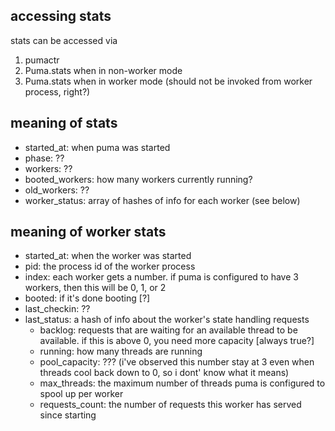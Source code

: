 ## accessing stats

stats can be accessed via 
1. pumactr
2. Puma.stats when in non-worker mode
3. Puma.stats when in worker mode (should not be invoked from worker process, right?)


## meaning of stats

* started_at: when puma was started
* phase: ??
* workers: ??
* booted_workers: how many workers currently running?
* old_workers: ??
* worker_status: array of hashes of info for each worker (see below)

## meaning of worker stats

* started_at: when the worker was started
* pid: the process id of the worker process
* index: each worker gets a number. if puma is configured to have 3 workers, then this will be 0, 1, or 2
* booted: if it's done booting [?]
* last_checkin: ??
* last_status: a hash of info about the worker's state handling requests
  * backlog: requests that are waiting for an available thread to be available. if this is above 0, you need more capacity [always true?]
  * running: how many threads are running
  * pool_capacity: ??? (i've observed this number stay at 3 even when threads cool back down to 0, so i dont' know what it means)
  * max_threads: the maximum number of threads puma is configured to spool up per worker 
  * requests_count: the number of requests this worker has served since starting
